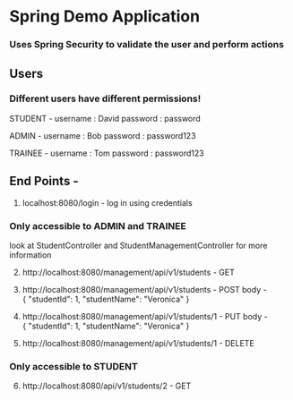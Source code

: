 # Spring Demo Application
### Uses Spring Security to validate the user and perform actions

## Users
### Different users have different permissions!

STUDENT - 
            username : David
            password : password
            
ADMIN - 
            username : Bob
            password : password123
            
TRAINEE - 
            username : Tom
            password : password123

## End Points -      
  1. localhost:8080/login - log in using credentials

### Only accessible to ADMIN and TRAINEE
  look at StudentController and StudentManagementController for more information

  2. http://localhost:8080/management/api/v1/students - GET

  3. http://localhost:8080/management/api/v1/students - POST
      body -  
      {
        "studentId": 1,
        "studentName": "Veronica"
      }

  4. http://localhost:8080/management/api/v1/students/1 - PUT
      body -  
      {
        "studentId": 1,
        "studentName": "Veronica"
      }

  5. http://localhost:8080/management/api/v1/students/1 - DELETE


### Only accessible to STUDENT

  6. http://localhost:8080/api/v1/students/2 - GET